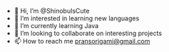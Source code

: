 - 👋 Hi, I’m @ShinobuIsCute
- 👀 I’m interested in learning new languages
- 🌱 I’m currently learning Java
- 💞️ I’m looking to collaborate on interesting projects
- 📫 How to reach me pransorigami@gmail.com

<!---
ShinobuIsCute/ShinobuIsCute is a ✨ special ✨ repository because its `README.md` (this file) appears on your GitHub profile.
You can click the Preview link to take a look at your changes.
--->
